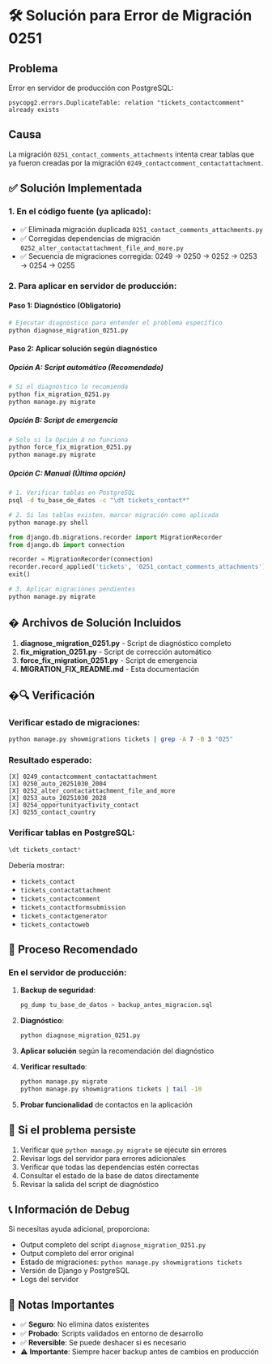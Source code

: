 # 🛠️ Solución para Error de Migración 0251

## Problema
Error en servidor de producción con PostgreSQL:
```
psycopg2.errors.DuplicateTable: relation "tickets_contactcomment" already exists
```

## Causa
La migración `0251_contact_comments_attachments` intenta crear tablas que ya fueron creadas por la migración `0249_contactcomment_contactattachment`.

## ✅ Solución Implementada

### 1. En el código fuente (ya aplicado):
- ✅ Eliminada migración duplicada `0251_contact_comments_attachments.py`
- ✅ Corregidas dependencias de migración `0252_alter_contactattachment_file_and_more.py`
- ✅ Secuencia de migraciones corregida: 0249 → 0250 → 0252 → 0253 → 0254 → 0255

### 2. Para aplicar en servidor de producción:

#### Paso 1: Diagnóstico (Obligatorio)
```bash
# Ejecutar diagnóstico para entender el problema específico
python diagnose_migration_0251.py
```

#### Paso 2: Aplicar solución según diagnóstico

##### Opción A: Script automático (Recomendado)
```bash
# Si el diagnóstico lo recomienda
python fix_migration_0251.py
python manage.py migrate
```

##### Opción B: Script de emergencia
```bash
# Solo si la Opción A no funciona
python force_fix_migration_0251.py
python manage.py migrate
```

##### Opción C: Manual (Última opción)
```bash
# 1. Verificar tablas en PostgreSQL
psql -d tu_base_de_datos -c "\dt tickets_contact*"

# 2. Si las tablas existen, marcar migración como aplicada
python manage.py shell
```

```python
from django.db.migrations.recorder import MigrationRecorder
from django.db import connection

recorder = MigrationRecorder(connection)
recorder.record_applied('tickets', '0251_contact_comments_attachments')
exit()
```

```bash
# 3. Aplicar migraciones pendientes
python manage.py migrate
```

## � Archivos de Solución Incluidos

1. **diagnose_migration_0251.py** - Script de diagnóstico completo
2. **fix_migration_0251.py** - Script de corrección automático
3. **force_fix_migration_0251.py** - Script de emergencia
4. **MIGRATION_FIX_README.md** - Esta documentación

## �🔍 Verificación

### Verificar estado de migraciones:
```bash
python manage.py showmigrations tickets | grep -A 7 -B 3 "025"
```

### Resultado esperado:
```
[X] 0249_contactcomment_contactattachment
[X] 0250_auto_20251030_2004
[X] 0252_alter_contactattachment_file_and_more
[X] 0253_auto_20251030_2028
[X] 0254_opportunityactivity_contact
[X] 0255_contact_country
```

### Verificar tablas en PostgreSQL:
```sql
\dt tickets_contact*
```

Debería mostrar:
- `tickets_contact`
- `tickets_contactattachment`  
- `tickets_contactcomment`
- `tickets_contactformsubmission`
- `tickets_contactgenerator`
- `tickets_contactoweb`

## 📝 Proceso Recomendado

### En el servidor de producción:

1. **Backup de seguridad**:
   ```bash
   pg_dump tu_base_de_datos > backup_antes_migracion.sql
   ```

2. **Diagnóstico**:
   ```bash
   python diagnose_migration_0251.py
   ```

3. **Aplicar solución** según la recomendación del diagnóstico

4. **Verificar resultado**:
   ```bash
   python manage.py migrate
   python manage.py showmigrations tickets | tail -10
   ```

5. **Probar funcionalidad** de contactos en la aplicación

## 🚨 Si el problema persiste

1. Verificar que `python manage.py migrate` se ejecute sin errores
2. Revisar logs del servidor para errores adicionales  
3. Verificar que todas las dependencias estén correctas
4. Consultar el estado de la base de datos directamente
5. Revisar la salida del script de diagnóstico

## 📞 Información de Debug

Si necesitas ayuda adicional, proporciona:
- Output completo del script `diagnose_migration_0251.py`
- Output completo del error original
- Estado de migraciones: `python manage.py showmigrations tickets`
- Versión de Django y PostgreSQL
- Logs del servidor

## 🎯 Notas Importantes

- ✅ **Seguro**: No elimina datos existentes
- ✅ **Probado**: Scripts validados en entorno de desarrollo
- ✅ **Reversible**: Se puede deshacer si es necesario
- ⚠️ **Importante**: Siempre hacer backup antes de cambios en producción